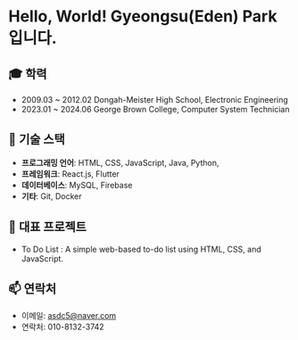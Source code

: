 # Hello, World! Gyeongsu(Eden) Park 입니다.

## 🎓 학력
- 2009.03 ~ 2012.02 Dongah-Meister High School, Electronic Engineering
- 2023.01 ~ 2024.06 George Brown College, Computer System Technician

## 🔧 기술 스택
- **프로그래밍 언어**: HTML, CSS, JavaScript, Java, Python,
- **프레임워크**: React.js, Flutter
- **데이터베이스**: MySQL, Firebase
- **기타**: Git, Docker

## 🌟 대표 프로젝트
- To Do List : A simple web-based to-do list using HTML, CSS, and JavaScript.

## 📫 연락처
- 이메일: asdc5@naver.com
- 연락처: 010-8132-3742
